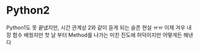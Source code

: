 # Python2
Python1도 못 끝냈지만, 시간 관계상 2와 같이 듣게 되는 슬픈 현실 ㅠㅠ 이제 겨우 내장 함수 배웠지만 첫 날 부터 Method를 나가는 미친 진도에 허덕이지만 어떻게든 해낸다
